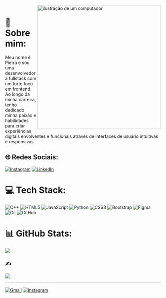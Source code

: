 <img src="https://raw.githubusercontent.com/MicaelliMedeiros/micaellimedeiros/master/image/computer-illustration.png" alt="ilustração de um computador" min-width="400px" max-width="400px" width="400px" align="right">

# 💫 Sobre mim:
Meu nome é Pietra e sou uma desenvolvedora fullstack com um forte foco em frontend. Ao longo da minha carreira, tenho dedicado minha paixão e habilidades para criar experiências digitais envolventes e funcionais através de interfaces de usuário intuitivas e responsivas


## 🌐 Redes Sociais:
[![Instagram](https://img.shields.io/badge/Instagram-%23E4405F.svg?logo=Instagram&logoColor=white)](https://instagram.com/https://www.instagram.com/pietracosta.dev) [![LinkedIn](https://img.shields.io/badge/LinkedIn-%230077B5.svg?logo=linkedin&logoColor=white)](https://linkedin.com/in/www.linkedin.com/in/pietra-costa-dev) 

# 💻 Tech Stack:
![C++](https://img.shields.io/badge/c++-%2300599C.svg?style=for-the-badge&logo=c%2B%2B&logoColor=white) ![HTML5](https://img.shields.io/badge/html5-%23E34F26.svg?style=for-the-badge&logo=html5&logoColor=white) ![JavaScript](https://img.shields.io/badge/javascript-%23323330.svg?style=for-the-badge&logo=javascript&logoColor=%23F7DF1E) ![Python](https://img.shields.io/badge/python-3670A0?style=for-the-badge&logo=python&logoColor=ffdd54) ![CSS3](https://img.shields.io/badge/css3-%231572B6.svg?style=for-the-badge&logo=css3&logoColor=white) ![Bootstrap](https://img.shields.io/badge/bootstrap-%238511FA.svg?style=for-the-badge&logo=bootstrap&logoColor=white) ![Figma](https://img.shields.io/badge/figma-%23F24E1E.svg?style=for-the-badge&logo=figma&logoColor=white) ![Git](https://img.shields.io/badge/git-%23F05033.svg?style=for-the-badge&logo=git&logoColor=white) ![GitHub](https://img.shields.io/badge/github-%23121011.svg?style=for-the-badge&logo=github&logoColor=white)

# 📊 GitHub Stats:
![](https://github-readme-stats.vercel.app/api/top-langs/?username=Pietra-Costa&theme=neon&hide_border=true&include_all_commits=false&count_private=false&layout=compact)

### ✍️ 
![](https://quotes-github-readme.vercel.app/api?type=horizontal&theme=tokyonight)

---


<p align="left">
  <a href="pietracosta.dev@gmail.com" title="Gmail">
  <img src="https://img.shields.io/badge/-Gmail-FF0000?style=flat-square&labelColor=FF0000&logo=gmail&logoColor=white&link=LINK-DO-SEU-GMAIL" alt="Gmail"/></a>
  <a href="www.linkedin.com/in/pietra-costa-dev" title="LinkedIn">
  <a href="https://www.instagram.com/pietracosta.dev/?igsh=MW5ubnBiazl6dGlpcw%3D%3D" title="Instagram">
  <img src="https://img.shields.io/badge/-Instagram-DF0174?style=flat-square&labelColor=DF0174&logo=instagram&logoColor=white&link=LINK-DO-SEU-INSTAGRAM" alt="Instagram"/></a>
</p>
